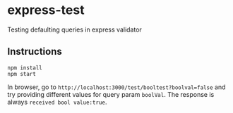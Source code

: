 # express-test
Testing defaulting queries in express validator

## Instructions
```
npm install
npm start
```

In browser, go to `http://localhost:3000/test/booltest?boolval=false` and try providing different values for query param `boolVal`. The response is always `received bool value:true`.